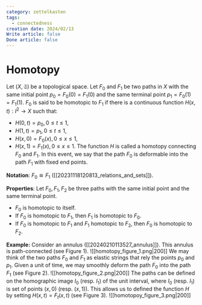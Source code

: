 ```yaml
---
category: zettelkasten
tags:
  - connectedness
creation date: 2024/02/13
Write article: false
Done article: false
---
```

# Homotopy

Let $(X, \mathfrak{S})$ be a topological space.
Let $F_0$ and $F_1$ be two paths in $X$ with the same initial point $p_0 = F_0(0) = F_1(0)$ and the same terminal point $p_1 = F_0(1) = F_1(1)$. $F_0$ is said to be homotopic to $F_1$ if there is a continuous function $H(x, t): I^2 \rightarrow X$ such that:
- $H(0, t) = p_0, 0 \leq t \leq 1$,
- $H(1, t) = p_1, 0 \leq t \leq 1$,
- $H(x, 0) = F_0(x), 0 \leq x \leq 1$,
- $H(x, 1) = F_1(x), 0 \leq x \leq 1$.
The function $H$ is called a homotopy connecting $F_0$ and $F_1$. In this event, we say that the path $F_0$ is deformable into the path $F_1$ with fixed end points. 

**Notation**: $F_0 \cong F_1$ ([[20231118120813_relations_and_sets]]).

**Properties**: Let $F_0, F_1, F_2$ be three paths with the same initial point and the same terminal point.
- $F_0$ is homotopic to itself.
- If $F_0$ is homotopic to $F_1$, then $F_1$ is homotopic to $F_0$.
- If $F_0$ is homotopic to $F_1$ and $F_1$ homotopic to $F_2$, then $F_0$ is homotopic to $F_2$.

**Example:**
Consider an annulus ([[20240210113527_annulus]]). This annulus is path-connected (see Figure 1).
![[homotopy_figure_1.png|200]]
We may think of the two paths $F_0$ and $F_1$ as elastic strings that rely the points $p_0$ and $p_1$. Given a unit of time, we may smoothly deform the path $F_0$ into the path $F_1$ (see Figure 2).
![[homotopy_figure_2.png|200]]
The paths can be defined on the homographic image $I_0$ (resp. $I_1$) of the unit interval, where $I_0$ (resp. $I_1$) is set of points $(x, 0)$ (resp. $(x, 1)$). This allows us to defined the function $H$ by setting $H(x, t) = F_t(x, t)$ (see Figure 3).
![[homotopoy_figure_3.png|200]]
